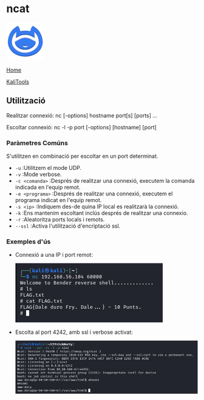 # ncat

![](img/ncatLogo.png)

[Home](../../../README.md)

[KaliTools](https://www.kali.org/tools/netcat/)

## Utilització

Realitzar connexió: nc [-options] hostname port[s] [ports] ... 

Escoltar connexió: nc -l -p port [-options] [hostname] [port]

### Paràmetres Comúns
S'utilitzen en combinació per escoltar en un port determinat.
 - `-u` :Utilitzem el mode UDP.
 - `-v` :Mode verbose.
 - `-c <comanda>` :Després de realitzar una connexió, executem la comanda indicada en l'equip remot.
 - `-e <programa>` :Després de realitzar una connexió, executem el programa indicat en l'equip remot.
 - `-s <ip>` :Indiquem des-de quina IP local es realitzarà la connexió.
 - `-k` :Ens mantenim escoltant inclús després de realitzar una connexio.
 - `-r` :Aleatoritza ports locals i remots.
 - `--ssl` :Activa l'utilització d'encriptació ssl.


### Exemples d'ús

 - Connexió a una IP i port remot:

   ![](./img/exempleConexio.png)

 - Escolta al port 4242, amb ssl i verbose activat:

   ![](./img/exempleEscolta.png)